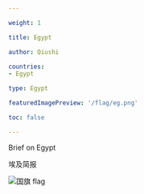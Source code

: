 ```yaml
---

weight: 1

title: Egypt

author: Qiushi 

countries: 
- Egypt

type: Egypt

featuredImagePreview: '/flag/eg.png'

toc: false 

---
```


Brief on Egypt

埃及简报 

<!--more-->

![国旗 flag](/flag/eg.png)